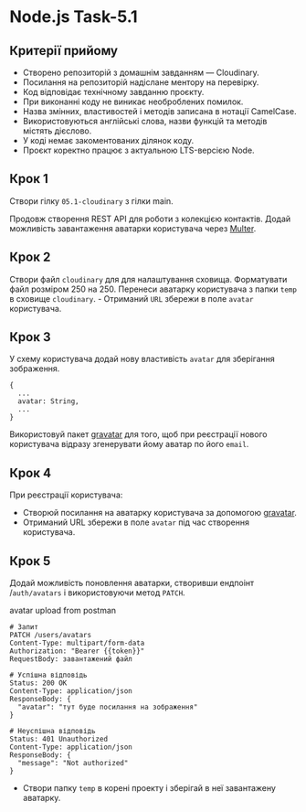 # Node.js Task-5.1

## Критерії прийому

- Створено репозиторій з домашнім завданням — Cloudinary.
- Посилання на репозиторій надіслане ментору на перевірку.
- Код відповідає технічному завданню проєкту.
- При виконанні коду не виникає необроблених помилок.
- Назва змінних, властивостей і методів записана в нотації СamelCase.
- Використовуються англійські слова, назви функцій та методів містять дієслово.
- У коді немає закоментованих ділянок коду.
- Проєкт коректно працює з актуальною LTS-версією Node.

## Крок 1

Створи гілку `05.1-cloudinary` з гілки main.

Продовж створення REST API для роботи з колекцією контактів. Додай можливість завантаження аватарки користувача через [Multer](https://github.com/expressjs/multer).

## Крок 2

Створи файл `cloudinary` для для налаштування сховища. Форматувати файл розміром 250 на 250. Перенеси аватарку користувача з папки `temp` в сховище `cloudinary`. - Отриманий `URL` збережи в поле `avatar` користувача.

## Крок 3

У схему користувача додай нову властивість `avatar` для зберігання зображення.

```
{
  ...
  avatar: String,
  ...
}
```

Використовуй пакет [gravatar](https://www.npmjs.com/package/gravatar) для того, щоб при реєстрації нового користувача відразу згенерувати йому аватар по його `email`.

## Крок 4

При реєстрації користувача:

- Створюй посилання на аватарку користувача за допомогою [gravatar](https://www.npmjs.com/package/gravatar).
- Отриманий URL збережи в поле `avatar` під час створення користувача.

## Крок 5

Додай можливість поновлення аватарки, створивши ендпоінт /`auth/avatars` і використовуючи метод `PATCH`.

avatar upload from postman

```
# Запит
PATCH /users/avatars
Content-Type: multipart/form-data
Authorization: "Bearer {{token}}"
RequestBody: завантажений файл

# Успішна відповідь
Status: 200 OK
Content-Type: application/json
ResponseBody: {
  "avatar": "тут буде посилання на зображення"
}

# Неуспішна відповідь
Status: 401 Unauthorized
Content-Type: application/json
ResponseBody: {
  "message": "Not authorized"
}
```

- Створи папку `temp` в корені проекту і зберігай в неї завантажену аватарку.
